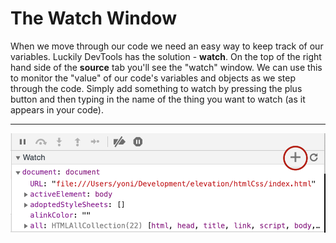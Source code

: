 # The Watch Window

When we move through our code we need an easy way to keep track of our variables. Luckily DevTools has the solution - **watch**. On the top of the right hand side of the **source** tab you'll see the "watch" window. We can use this to monitor the "value" of our code's variables and objects as we step through the code. Simply add something to watch by pressing the plus button and then typing in the name of the thing you want to watch (as it appears in your code).

  
-------------------

![.guides/img/PROD_A1662-0](.\img\PROD_A1662-0.png)